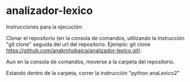# analizador-lexico

Instrucciones para la ejecución:

Clonar el repositorio (en la consola de comandos, utilizando la instrucción "git clone" seguida del url del repositorio. Ejemplo: git clone https://github.com/anakmhobaica/analizador-lexico.git).

Aun en la consola de comandos, moverse a la carpeta del repositorio.

Estando dentro de la carpeta, correr la instrucción "python anaLexico2" 
